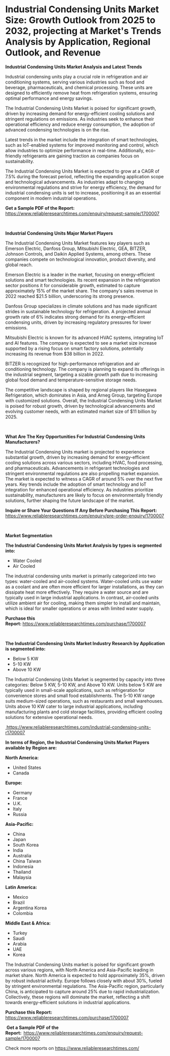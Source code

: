 <p><h1>Industrial Condensing Units Market Size: Growth Outlook from 2025 to 2032, projecting at Market's Trends Analysis by Application, Regional Outlook, and Revenue</h1></p><p><strong>Industrial Condensing Units Market Analysis and Latest Trends</strong></p>
<p><p>Industrial condensing units play a crucial role in refrigeration and air conditioning systems, serving various industries such as food and beverage, pharmaceuticals, and chemical processing. These units are designed to efficiently remove heat from refrigeration systems, ensuring optimal performance and energy savings.</p><p>The Industrial Condensing Units Market is poised for significant growth, driven by increasing demand for energy-efficient cooling solutions and stringent regulations on emissions. As industries seek to enhance their operational efficiency and reduce energy consumption, the adoption of advanced condensing technologies is on the rise.</p><p>Latest trends in the market include the integration of smart technologies, such as IoT-enabled systems for improved monitoring and control, which allow industries to optimize performance in real-time. Additionally, eco-friendly refrigerants are gaining traction as companies focus on sustainability. </p><p>The Industrial Condensing Units Market is expected to grow at a CAGR of 7.5% during the forecast period, reflecting the expanding application scope and technological advancements. As industries adapt to changing environmental regulations and strive for energy efficiency, the demand for industrial condensing units is set to increase, positioning it as an essential component in modern industrial operations.</p></p>
<p><strong>Get a Sample PDF of the Report:&nbsp;</strong> <a href="https://www.reliableresearchtimes.com/enquiry/request-sample/1700007?utm_campaign=2139&utm_medium=2&utm_source=Github&utm_content=ia&utm_term=19022025&utm_id=industrial-condensing-units">https://www.reliableresearchtimes.com/enquiry/request-sample/1700007</a></p>
<p>&nbsp;</p>
<p><strong>Industrial Condensing Units Major Market Players</strong></p>
<p><p>The Industrial Condensing Units Market features key players such as Emerson Electric, Danfoss Group, Mitsubishi Electric, GEA, BITZER, Johnson Controls, and Daikin Applied Systems, among others. These companies compete on technological innovation, product diversity, and global reach.</p><p>Emerson Electric is a leader in the market, focusing on energy-efficient solutions and smart technologies. Its recent expansion in the refrigeration sector positions it for considerable growth, estimated to capture approximately 15% of the market share. The company's sales revenue in 2022 reached $21.5 billion, underscoring its strong presence.</p><p>Danfoss Group specializes in climate solutions and has made significant strides in sustainable technology for refrigeration. A projected annual growth rate of 6% indicates strong demand for its energy-efficient condensing units, driven by increasing regulatory pressures for lower emissions.</p><p>Mitsubishi Electric is known for its advanced HVAC systems, integrating IoT and AI features. The company is expected to see a market size increase supported by a rising focus on smart factory solutions, potentially increasing its revenue from $38 billion in 2022.</p><p>BITZER is recognized for high-performance refrigeration and air conditioning technology. The company is planning to expand its offerings in the industrial segment, targeting a sizable growth path due to increasing global food demand and temperature-sensitive storage needs.</p><p>The competitive landscape is shaped by regional players like Hasegawa Refrigeration, which dominates in Asia, and Arneg Group, targeting Europe with customized solutions. Overall, the Industrial Condensing Units Market is poised for robust growth, driven by technological advancements and evolving customer needs, with an estimated market size of $11 billion by 2025.</p></p>
<p>&nbsp;</p>
<p><strong>What Are The Key Opportunities For Industrial Condensing Units Manufacturers?</strong></p>
<p><p>The Industrial Condensing Units market is projected to experience substantial growth, driven by increasing demand for energy-efficient cooling solutions across various sectors, including HVAC, food processing, and pharmaceuticals. Advancements in refrigerant technologies and stringent environmental regulations are also propelling market expansion. The market is expected to witness a CAGR of around 5% over the next five years. Key trends include the adoption of smart technology and IoT integration for enhanced operational efficiency. As industries prioritize sustainability, manufacturers are likely to focus on environmentally friendly solutions, further shaping the future landscape of the market.</p></p>
<p><strong>Inquire or Share Your Questions If Any Before Purchasing This Report:</strong> <a href="https://www.reliableresearchtimes.com/enquiry/pre-order-enquiry/1700007?utm_campaign=2139&utm_medium=2&utm_source=Github&utm_content=ia&utm_term=19022025&utm_id=industrial-condensing-units">https://www.reliableresearchtimes.com/enquiry/pre-order-enquiry/1700007</a></p>
<p>&nbsp;</p>
<p><strong>Market Segmentation</strong></p>
<p><strong>The Industrial Condensing Units Market Analysis by types is segmented into:</strong></p>
<p><ul><li>Water Cooled</li><li>Air Cooled</li></ul></p>
<p><p>The industrial condensing units market is primarily categorized into two types: water-cooled and air-cooled systems. Water-cooled units use water as a coolant and are often more efficient for larger installations, as they can dissipate heat more effectively. They require a water source and are typically used in large industrial applications. In contrast, air-cooled units utilize ambient air for cooling, making them simpler to install and maintain, which is ideal for smaller operations or areas with limited water supply.</p></p>
<p><strong>Purchase this Report:&nbsp;</strong><a href="https://www.reliableresearchtimes.com/purchase/1700007?utm_campaign=2139&utm_medium=2&utm_source=Github&utm_content=ia&utm_term=19022025&utm_id=industrial-condensing-units">https://www.reliableresearchtimes.com/purchase/1700007</a></p>
<p>&nbsp;</p>
<p><strong>The Industrial Condensing Units Market Industry Research by Application is segmented into:</strong></p>
<p><ul><li>Below 5 KW</li><li>5-10 KW</li><li>Above 10 KW</li></ul></p>
<p><p>The Industrial Condensing Units Market is segmented by capacity into three categories: Below 5 KW, 5-10 KW, and Above 10 KW. Units below 5 KW are typically used in small-scale applications, such as refrigeration for convenience stores and small food establishments. The 5-10 KW range suits medium-sized operations, such as restaurants and small warehouses. Units above 10 KW cater to large industrial applications, including manufacturing plants and cold storage facilities, providing efficient cooling solutions for extensive operational needs.</p></p>
<p><a href="https://www.reliableresearchtimes.com/industrial-condensing-units-r1700007?utm_campaign=2139&utm_medium=2&utm_source=Github&utm_content=ia&utm_term=19022025&utm_id=industrial-condensing-units">&nbsp;https://www.reliableresearchtimes.com/industrial-condensing-units-r1700007</a></p>
<p><strong>In terms of Region, the Industrial Condensing Units Market Players available by Region are:</strong></p>
<p>
    <p> <strong> North America: </strong>
        <ul>
            <li>United States</li>
            <li>Canada</li>
        </ul>
        </p> 
    <p> <strong> Europe: </strong>
        <ul>
            <li>Germany</li>
            <li>France</li>
            <li>U.K.</li>
            <li>Italy</li>
            <li>Russia</li>
        </ul>
        </p> 
    <p> <strong> Asia-Pacific: </strong>
        <ul>
            <li>China</li>
            <li>Japan</li>
            <li>South Korea</li>
            <li>India</li>
            <li>Australia</li>
            <li>China Taiwan</li>
            <li>Indonesia</li>
            <li>Thailand</li>
            <li>Malaysia</li>
        </ul>
        </p> 
    <p> <strong> Latin America: </strong>
        <ul>
            <li>Mexico</li>
            <li>Brazil</li>
            <li>Argentina Korea</li>
            <li>Colombia</li>
        </ul>
        </p> 
    <p> <strong> Middle East & Africa: </strong>
        <ul>
            <li>Turkey</li>
            <li>Saudi</li>
            <li>Arabia</li>
            <li>UAE</li>
            <li>Korea</li>
        </ul>
    </p>
    </p>
<p><p>The Industrial Condensing Units market is poised for significant growth across various regions, with North America and Asia-Pacific leading in market share. North America is expected to hold approximately 35%, driven by robust industrial activity. Europe follows closely with about 30%, fueled by stringent environmental regulations. The Asia-Pacific region, particularly China, is anticipated to capture around 25% due to rapid industrialization. Collectively, these regions will dominate the market, reflecting a shift towards energy-efficient solutions in industrial applications.</p></p>
<p><strong>Purchase this Report: </strong><a href="https://www.reliableresearchtimes.com/purchase/1700007?utm_campaign=2139&utm_medium=2&utm_source=Github&utm_content=ia&utm_term=19022025&utm_id=industrial-condensing-units">https://www.reliableresearchtimes.com/purchase/1700007</a></p>
<p>&nbsp;<strong>Get a Sample PDF of the Report:&nbsp;&nbsp;</strong><a href="https://www.reliableresearchtimes.com/enquiry/request-sample/1700007?utm_campaign=2139&utm_medium=2&utm_source=Github&utm_content=ia&utm_term=19022025&utm_id=industrial-condensing-units">https://www.reliableresearchtimes.com/enquiry/request-sample/1700007</a></p>
<p><strong></strong></p>
<p>Check more reports on <a href="https://www.reliableresearchtimes.com/?utm_campaign=2139&utm_medium=2&utm_source=Github&utm_content=ia&utm_term=19022025&utm_id=industrial-condensing-units">https://www.reliableresearchtimes.com/</a></p>